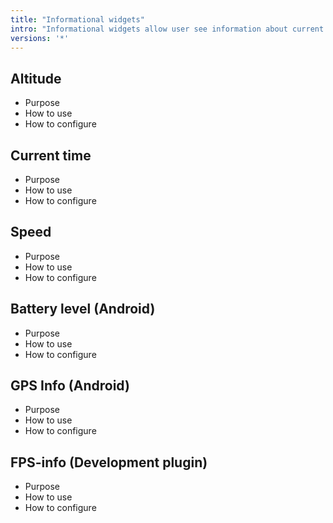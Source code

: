 ```yaml
---
title: "Informational widgets"
intro: "Informational widgets allow user see information about current location, speed, time, battery level on the map display."
versions: '*'
---
```


## Altitude
- Purpose
- How to use
- How to configure

## Current time
- Purpose
- How to use
- How to configure

## Speed
- Purpose
- How to use
- How to configure

## Battery level (Android)
- Purpose
- How to use
- How to configure

## GPS Info (Android)
- Purpose
- How to use
- How to configure

## FPS-info (Development plugin)
- Purpose
- How to use
- How to configure


